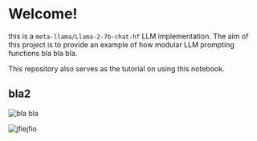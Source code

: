 # Welcome!
this is a `meta-llama/Llama-2-7b-chat-hf` LLM implementation. The aim of this project is to provide an example of how modular LLM prompting functions bla bla bla.

This repository also serves as the tutorial on using this notebook.
## bla2


![bla bla](https://ibb.co.com/71Gyvw6)

![jfiejfio](https://imgur.com/a/9mfG4zy)




